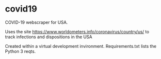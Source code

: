 # covid19
COVID-19 webscraper for USA.

Uses the site https://www.worldometers.info/coronavirus/country/us/
to track infections and dispositions in the USA

Created within a virtual development invironment.  Requirements.txt lists the Python 3 reqts.
